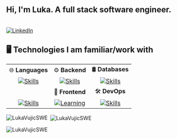 ## Hi, I'm Luka. A full stack software engineer.

<br>

<a href="https://www.linkedin.com/in/luka-vujic-563544330/" target="_blank">
    <img src="https://img.shields.io/badge/LinkedIn-0077B5?style=for-the-badge" alt="LinkedIn" />
</a>

<br>

## 🖥️ Technologies I am familiar/work with

|                                                                                                          |                                                                                                                  |                                                                                                                |
|:--------------------------------------------------------------------------------------------------------:|:----------------------------------------------------------------------------------------------------------------:|:--------------------------------------------------------------------------------------------------------------:|
| 🌐 **Languages**                                                                                         | ⚙️ **Backend**                                                                                                   | 🛢️ **Databases**                                                                                               |
| [![Skills](https://skillicons.dev/icons?i=javascript,typescript,java,c)](https://skillicons.dev)     | [![Skills](https://skillicons.dev/icons?i=spring,nodejs,express)](https://skillicons.dev)          | [![Skills](https://skillicons.dev/icons?i=postgresql,mysql,mongodb)](https://skillicons.dev) |
|                                                                                                          | 🎨 **Frontend**                                                                                                  | 🛠️ **DevOps**                                                                                                  |
|  [![Skills](https://skillicons.dev/icons?i=html,css)](https://skillicons.dev) | [![Learning](https://skillicons.dev/icons?i=react,tailwind,nextjs)](https://skillicons.dev) | [![Skills](https://skillicons.dev/icons?i=git,docker)](https://skillicons.dev)                 |

<p><img align="left" src="https://github-readme-stats.vercel.app/api/top-langs?username=LukaVujicSWE&show_icons=true&locale=en&layout=compact" alt="LukaVujicSWE" /></p>

<p>&nbsp;<img align="center" src="https://github-readme-stats.vercel.app/api?username=LukaVujicSWE&show_icons=true&locale=en" alt="LukaVujicSWE" /></p>

<p><img align="center" src="https://github-readme-streak-stats.herokuapp.com/?user=LukaVujicSWE&" alt="LukaVujicSWE" /></p>
